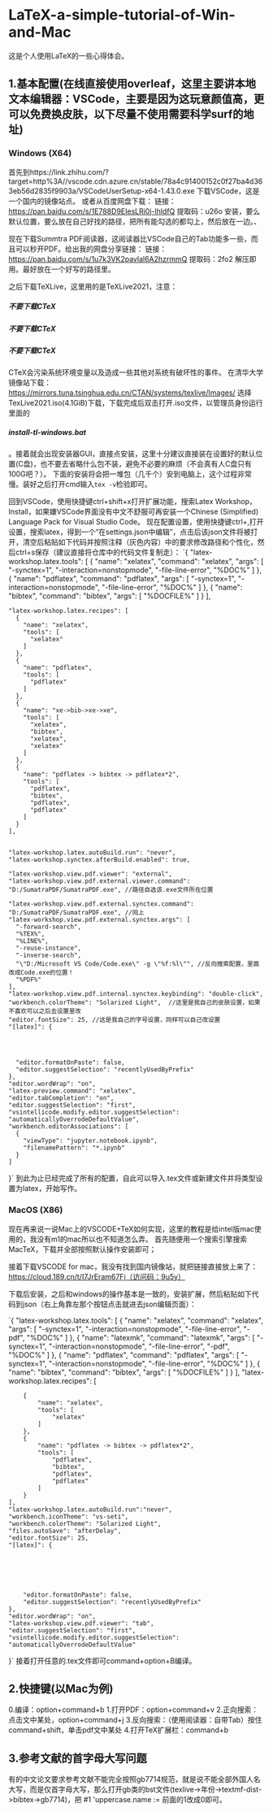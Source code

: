# LaTeX-a-simple-tutorial-of-Win-and-Mac
这是个人使用LaTeX的一些心得体会。
## 1.基本配置(在线直接使用overleaf，这里主要讲本地文本编辑器：VSCode，主要是因为这玩意颜值高，更可以免费换皮肤，以下尽量不使用需要科学surf的地址)
### Windows (X64)
首先到https://link.zhihu.com/?target=http%3A//vscode.cdn.azure.cn/stable/78a4c91400152c0f27ba4d363eb56d2835f9903a/VSCodeUserSetup-x64-1.43.0.exe
下载VSCode，这是一个国内的镜像站点。
或者从百度网盘下载：
链接：https://pan.baidu.com/s/1E788D9EIesLRi0j-lhldfQ 
提取码：u26o 
安装，要么默认位置，要么放在自己好找的路径，把所有能勾选的都勾上，然后放在一边。、

现在下载Summtra PDF阅读器，这阅读器比VSCode自己的Tab功能多一些，而且可以秒开PDF。给出我的网盘分享链接：
链接：https://pan.baidu.com/s/1u7k3VK2pavlal6A2hzrmmQ 
提取码：2fo2 
解压即用。最好放在一个好写的路径里。

之后下载TeXLive，这里用的是TeXLive2021，注意：
##### 不要下载CTeX
##### 不要下载CTeX
##### 不要下载CTeX
CTeX会污染系统环境变量以及造成一些其他对系统有破坏性的事件。
在清华大学镜像站下载：https://mirrors.tuna.tsinghua.edu.cn/CTAN/systems/texlive/Images/
选择TexLive2021.iso(4.1GiB)下载，下载完成后双击打开.iso文件，以管理员身份运行里面的
##### install-tl-windows.bat
。接着就会出现安装器GUI，直接点安装，这里十分建议直接装在设置好的默认位置(C盘)，也不要去省略什么包不装，避免不必要的麻烦（不会真有人C盘只有100G吧？）。
下面的安装将会把一堆包（几千个）安到电脑上，这个过程非常慢。装好之后打开cmd输入`tex -v`检验即可。

回到VSCode，使用快捷键ctrl+shift+x打开扩展功能，搜索Latex Workshop，Install，如果嫌VSCode界面没有中文不舒服可再安装一个Chinese (Simplified) Language Pack for Visual Studio Code。
现在配置设置，使用快捷键ctrl+,打开设置，搜索latex，得到一个“在settings.json中编辑”，点击后该json文件将被打开，清空后粘贴如下代码并按照注释（灰色内容）中的要求修改路径和个性化，然后ctrl+s保存（建议直接将仓库中的代码文件复制走）：
`{
    "latex-workshop.latex.tools": [
        {
            "name": "xelatex",
            "command": "xelatex",
            "args": [
              "-synctex=1",
              "-interaction=nonstopmode",
              "-file-line-error",
              "%DOC%"
            ]
          },
        {
        "name": "pdflatex",
        "command": "pdflatex",
        "args": [
          "-synctex=1",
          "-interaction=nonstopmode",
          "-file-line-error",
          "%DOC%"
        ]
      },
      {
        "name": "bibtex",
        "command": "bibtex",
        "args": [
          "%DOCFILE%"
        ]
      }
    ],
  
  
    "latex-workshop.latex.recipes": [
      {
        "name": "xelatex",
        "tools": [
          "xelatex"
        ]
      },
      {
        "name": "pdflatex",
        "tools": [
          "pdflatex"
        ]
      },
      {
        "name": "xe->bib->xe->xe",
        "tools": [
          "xelatex",
          "bibtex",
          "xelatex",
          "xelatex"
        ]
      },
      {
        "name": "pdflatex -> bibtex -> pdflatex*2",
        "tools": [
          "pdflatex",
          "bibtex",
          "pdflatex",
          "pdflatex"
        ]
      }
    ],
  
    
    "latex-workshop.latex.autoBuild.run": "never", 
    "latex-workshop.synctex.afterBuild.enabled": true,
  
    "latex-workshop.view.pdf.viewer": "external",
    "latex-workshop.view.pdf.external.viewer.command": "D:/SumatraPDF/SumatraPDF.exe", //路径自选该.exe文件所在位置
  
    "latex-workshop.view.pdf.external.synctex.command": "D:/SumatraPDF/SumatraPDF.exe", //同上
    "latex-workshop.view.pdf.external.synctex.args": [
      "-forward-search",
      "%TEX%",
      "%LINE%",
      "-reuse-instance",
      "-inverse-search",
      "\"D:/Microsoft VS Code/Code.exe\" -g \"%f:%l\"", //反向搜索配置，里面改成Code.exe的位置！
      "%PDF%"
    ],
    "latex-workshop.view.pdf.internal.synctex.keybinding": "double-click",
    "workbench.colorTheme": "Solarized Light",  //这里是我自己的皮肤设置，如果不喜欢可以之后去设置里改
    "editor.fontSize": 25, //这是我自己的字号设置，同样可以自己改设置
    "[latex]": {
      
      


      "editor.formatOnPaste": false,
      "editor.suggestSelection": "recentlyUsedByPrefix"
    },
    "editor.wordWrap": "on",
    "latex-preview.command": "xelatex",
    "editor.tabCompletion": "on",
    "editor.suggestSelection": "first",
    "vsintellicode.modify.editor.suggestSelection": "automaticallyOverrodeDefaultValue",
    "workbench.editorAssociations": [
      {
        "viewType": "jupyter.notebook.ipynb",
        "filenamePattern": "*.ipynb"
      }
    ]
  }`
  到此为止已经完成了所有的配置，自此可以导入.tex文件或新建文件并将类型设置为latex，开始写作。
  
  
  ### MacOS (X86)
  现在再来说一说Mac上的VSCODE+TeX如何实现，这里的教程是给intel版mac使用的，我没有m1的mac所以也不知道怎么弄。
  首先随便用一个搜索引擎搜索MacTeX，下载并全部按照默认操作安装即可；
  
  接着下载VSCODE for mac，我没有找到国内镜像站，就把链接直接放上来了：
  https://cloud.189.cn/t/I7JrEram67Fj（访问码：9u5y）
  
  下载后安装，之后和windows的操作基本是一致的，安装扩展，然后粘贴如下代码到json（右上角靠左那个按钮点击就进去json编辑页面）：
  
  `{
    "latex-workshop.latex.tools": [
        {
            "name": "xelatex",
            "command": "xelatex",
            "args": [
                "-synctex=1",
                "-interaction=nonstopmode",
                "-file-line-error",
                "-pdf",
                "%DOC%"
            ]
        },
        {
            "name": "latexmk",
            "command": "latexmk",
            "args": [
                "-synctex=1",
                "-interaction=nonstopmode",
                "-file-line-error",
                "-pdf",
                "%DOC%"
            ]
        },
        {
            "name": "pdflatex",
            "command": "pdflatex",
            "args": [
                "-synctex=1",
                "-interaction=nonstopmode",
                "-file-line-error",
                "%DOC%"
            ]
        },
        {
            "name": "bibtex",
            "command": "bibtex",
            "args": [
                "%DOCFILE%"
            ]
        }
    ],
    "latex-workshop.latex.recipes": [

        {
            "name": "xelatex",
            "tools": [
                "xelatex"
            ]
        },
        {
            "name": "pdflatex -> bibtex -> pdflatex*2",
            "tools": [
                "pdflatex",
                "bibtex",
                "pdflatex",
                "pdflatex"
            ]
        }
    ],
    "latex-workshop.latex.autoBuild.run":"never",
    "workbench.iconTheme": "vs-seti",
    "workbench.colorTheme": "Solarized Light",
    "files.autoSave": "afterDelay",
    "editor.fontSize": 25,
    "[latex]": {
        

    
    
    

        "editor.formatOnPaste": false,
        "editor.suggestSelection": "recentlyUsedByPrefix"
    },
    "editor.wordWrap": "on",
    "latex-workshop.view.pdf.viewer": "tab",
    "editor.suggestSelection": "first",
    "vsintellicode.modify.editor.suggestSelection": "automaticallyOverrodeDefaultValue"
}`
  接着打开任意的.tex文件即可command+option+B编译。
  
  ## 2.快捷键(以Mac为例)
  0.编译：option+command+b
  1.打开PDF：option+command+v
  2.正向搜索：点击文中某处，option+command+j
  3.反向搜索：（使用阅读器：自带Tab）按住command+shift，单击pdf文中某处
  4.打开TeX扩展栏：command+b
  
  
  
## 3.参考文献的首字母大写问题
有的中文论文要求参考文献不能完全按照gb7714规范，就是说不能全部外国人名大写，而是仅首字母大写，那么打开gb类的bst文件(texlive->年份->textmf-dist->bibtex->gb7714)，把
#1 'uppercase.name := 前面的1改成0即可。
